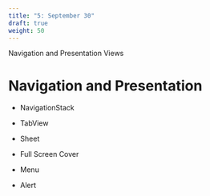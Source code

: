 ```yaml
---
title: "5: September 30"
draft: true
weight: 50
---
```

Navigation and Presentation Views


# Navigation and Presentation

  

- NavigationStack

- TabView

- Sheet

- Full Screen Cover

- Menu

- Alert